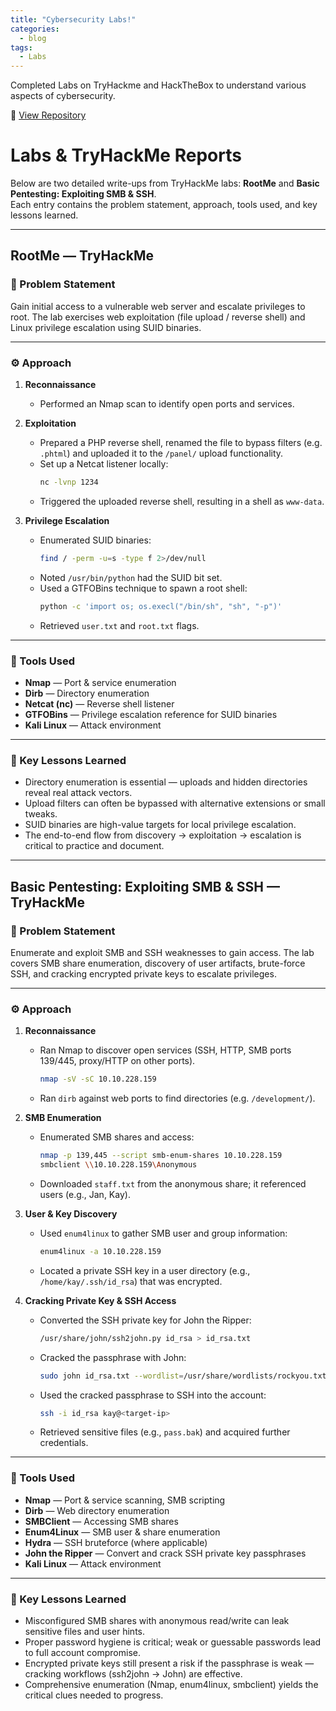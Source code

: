 ```yaml
---
title: "Cybersecurity Labs!"
categories:
  - blog
tags:
  - Labs
---
```


Completed Labs on TryHackme and HackTheBox to understand various aspects of cybersecurity.

🔗 [View Repository](https://github.com/tricia-ai/cybersecurity_labs.git)

# Labs & TryHackMe Reports

Below are two detailed write-ups from TryHackMe labs: **RootMe** and **Basic Pentesting: Exploiting SMB & SSH**.  
Each entry contains the problem statement, approach, tools used, and key lessons learned.

---

## RootMe — TryHackMe

### 🧠 Problem Statement
Gain initial access to a vulnerable web server and escalate privileges to root. The lab exercises web exploitation (file upload / reverse shell) and Linux privilege escalation using SUID binaries.

---

### ⚙️ Approach

1. **Reconnaissance**
   - Performed an Nmap scan to identify open ports and services.

2. **Exploitation**
   - Prepared a PHP reverse shell, renamed the file to bypass filters (e.g. `.phtml`) and uploaded it to the `/panel/` upload functionality.
   - Set up a Netcat listener locally:
     ```bash
     nc -lvnp 1234
     ```
   - Triggered the uploaded reverse shell, resulting in a shell as `www-data`.

3. **Privilege Escalation**
   - Enumerated SUID binaries:
     ```bash
     find / -perm -u=s -type f 2>/dev/null
     ```
   - Noted `/usr/bin/python` had the SUID bit set.
   - Used a GTFOBins technique to spawn a root shell:
     ```bash
     python -c 'import os; os.execl("/bin/sh", "sh", "-p")'
     ```
   - Retrieved `user.txt` and `root.txt` flags.

---

### 🧰 Tools Used
- **Nmap** — Port & service enumeration  
- **Dirb** — Directory enumeration  
- **Netcat (nc)** — Reverse shell listener  
- **GTFOBins** — Privilege escalation reference for SUID binaries  
- **Kali Linux** — Attack environment

---

### 🧩 Key Lessons Learned
- Directory enumeration is essential — uploads and hidden directories reveal real attack vectors.  
- Upload filters can often be bypassed with alternative extensions or small tweaks.  
- SUID binaries are high-value targets for local privilege escalation.  
- The end-to-end flow from discovery → exploitation → escalation is critical to practice and document.

---

## Basic Pentesting: Exploiting SMB & SSH — TryHackMe

### 🧠 Problem Statement
Enumerate and exploit SMB and SSH weaknesses to gain access. The lab covers SMB share enumeration, discovery of user artifacts, brute-force SSH, and cracking encrypted private keys to escalate privileges.

---

### ⚙️ Approach

1. **Reconnaissance**
   - Ran Nmap to discover open services (SSH, HTTP, SMB ports 139/445, proxy/HTTP on other ports).
     ```bash
     nmap -sV -sC 10.10.228.159
     ```
   - Ran `dirb` against web ports to find directories (e.g. `/development/`).

2. **SMB Enumeration**
   - Enumerated SMB shares and access:
     ```bash
     nmap -p 139,445 --script smb-enum-shares 10.10.228.159
     smbclient \\10.10.228.159\Anonymous
     ```
   - Downloaded `staff.txt` from the anonymous share; it referenced users (e.g., Jan, Kay).

3. **User & Key Discovery**
   - Used `enum4linux` to gather SMB user and group information:
     ```bash
     enum4linux -a 10.10.228.159
     ```
   - Located a private SSH key in a user directory (e.g., `/home/kay/.ssh/id_rsa`) that was encrypted.

4. **Cracking Private Key & SSH Access**
   - Converted the SSH private key for John the Ripper:
     ```bash
     /usr/share/john/ssh2john.py id_rsa > id_rsa.txt
     ```
   - Cracked the passphrase with John:
     ```bash
     sudo john id_rsa.txt --wordlist=/usr/share/wordlists/rockyou.txt
     ```
   - Used the cracked passphrase to SSH into the account:
     ```bash
     ssh -i id_rsa kay@<target-ip>
     ```
   - Retrieved sensitive files (e.g., `pass.bak`) and acquired further credentials.

---

### 🧰 Tools Used
- **Nmap** — Port & service scanning, SMB scripting  
- **Dirb** — Web directory enumeration  
- **SMBClient** — Accessing SMB shares  
- **Enum4Linux** — SMB user & share enumeration  
- **Hydra** — SSH bruteforce (where applicable)  
- **John the Ripper** — Convert and crack SSH private key passphrases  
- **Kali Linux** — Attack environment

---

### 🧩 Key Lessons Learned
- Misconfigured SMB shares with anonymous read/write can leak sensitive files and user hints.  
- Proper password hygiene is critical; weak or guessable passwords lead to full account compromise.  
- Encrypted private keys still present a risk if the passphrase is weak — cracking workflows (ssh2john → John) are effective.  
- Comprehensive enumeration (Nmap, enum4linux, smbclient) yields the critical clues needed to progress.
